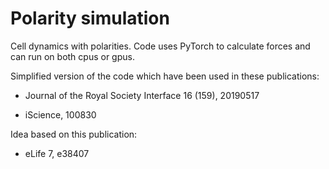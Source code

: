 # Polarity simulation

Cell dynamics with polarities. Code uses PyTorch to calculate forces and can run on both cpus or gpus.

Simplified version of the code which have been used in these publications:

 - Journal of the Royal Society Interface 16 (159), 20190517

 - iScience, 100830

Idea based on this publication:

 - eLife 7, e38407
 
